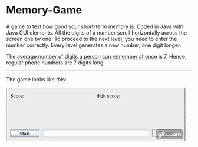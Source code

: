 # Memory-Game
A game to test how good your short-term memory is. Coded in Java with Java GUI elements. All the digits of a number scroll horizontally across the screen one by one. To proceed to the next level, you need to enter the number correctly. Every level generates a new number, one digit longer. 

The [average number of digits a person can remember at once](https://www.humanbenchmark.com/tests/number-memory) is 7. Hence, regular phone numbers are 7 digits long.

___

The game looks like this:

![](memorygame.gif)
